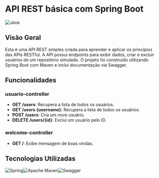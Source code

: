 # API REST básica com Spring Boot

![Java](https://img.shields.io/badge/java-%23ED8B00.svg?style=for-the-badge&logo=openjdk&logoColor=white)

## Visão Geral

Esta é uma API REST simples criada para aprender e aplicar os princípios das APIs RESTful. A API possui endpoints para exibir dados, criar e excluir usuários de um repositório simulado. O projeto foi construído utilizando Spring Boot com Maven e inclui documentação via Swagger.

## Funcionalidades

### usuario-controller
- **GET /users**: Recupera a lista de todos os usuários.
- **GET /users {username}**: Recupera a lista de todos os usuários.
- **POST /users**: Cria um novo usuário.
- **DELETE /users/{id}**: Exclui um usuário pelo ID.

### welcome-controller
- **GET /**: Exibe mensagem de boas vindas.


## Tecnologias Utilizadas

![Spring](https://img.shields.io/badge/spring-%236DB33F.svg?style=for-the-badge&logo=spring&logoColor=white)![Apache Maven](https://img.shields.io/badge/Apache%20Maven-C71A36?style=for-the-badge&logo=Apache%20Maven&logoColor=white)![Swagger](https://img.shields.io/badge/-Swagger-%23Clojure?style=for-the-badge&logo=swagger&logoColor=white)


